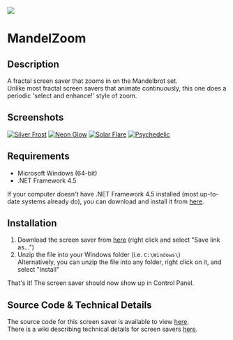 ![](https://www.steveniles.ca/MandelZoom/images/mandelzoom.png)
# MandelZoom

## Description
A fractal screen saver that zooms in on the Mandelbrot set.  
Unlike most fractal screen savers that animate continuously, this one does a periodic 'select and enhance!' style of zoom.

## Screenshots
[![Silver Frost](https://www.steveniles.ca/MandelZoom/images/SilverFrost_thumbnail.jpg)](https://www.steveniles.ca/MandelZoom/images/SilverFrost.jpg)
[![Neon Glow](https://www.steveniles.ca/MandelZoom/images/NeonGlow_thumbnail.jpg)](https://www.steveniles.ca/MandelZoom/images/NeonGlow.jpg)
[![Solar Flare](https://www.steveniles.ca/MandelZoom/images/SolarFlare_thumbnail.jpg)](https://www.steveniles.ca/MandelZoom/images/SolarFlare.jpg)
[![Psychedelic](https://www.steveniles.ca/MandelZoom/images/Psychedelic_thumbnail.jpg)](https://www.steveniles.ca/MandelZoom/images/Psychedelic.jpg)

## Requirements
* Microsoft Windows (64-bit)  
* .NET Framework 4.5

If your computer doesn't have .NET Framework 4.5 installed (most up-to-date systems already do), you can download and install it from [here](http://www.microsoft.com/en-us/download/details.aspx?id=30653).

## Installation
1. Download the screen saver from [here](https://github.com/steveniles/MandelZoom/releases/download/v1.2/mzoom.v1.2.zip) (right click and select "Save link as...")
2. Unzip the file into your Windows folder (i.e. `C:\Windows\`)  
Alternatively, you can unzip the file into any folder, right click on it, and select "Install"

That's it! The screen saver should now show up in Control Panel.

## Source Code & Technical Details
The source code for this screen saver is available to view [here](https://github.com/steveniles/MandelZoom).  
There is a wiki describing technical details for screen savers [here](https://github.com/steveniles/MandelZoom/wiki).
